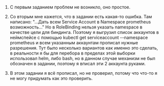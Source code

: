 1. С первым заданием проблем не возникло, оно простое.

2. Со вторым мне кажется, что в задании есть какая-то ошибка. Там написано:
"...Дать всем Service Account в Namespace prometheus возможность..."
Но в RoleBinding нельзя указать namespace в качестве цели для биндинга. 
Поэтому я выгрузил список аккаунтов в неймспейсе с помощью
kubectl get serviceaccount --namespace prometheus
и всем указанным аккаунтам прописал нужные разрешения. 
Тут было несколько вариантов как именно это сделать, в реальности я бы для перебора 
в пределах этой выборки использовал helm, либо bash, но в данном случае механизм не был обозначен 
в задании, поэтому я вписал эти 2 аккаунта руками.

3. В этом задании я всё прописал, но не проверил, потому что что-то я не могу придумать как это проверить. 
